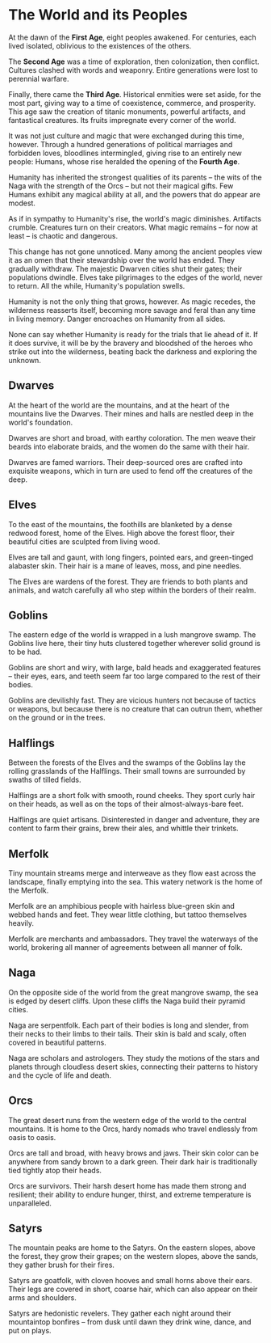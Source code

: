 # The World and its Peoples

At the dawn of the **First Age**, eight peoples awakened. For centuries, each
lived isolated, oblivious to the existences of the others.

The **Second Age** was a time of exploration, then colonization, then
conflict. Cultures clashed with words and weaponry. Entire generations were
lost to perennial warfare.

Finally, there came the **Third Age**. Historical enmities were set aside, for
the most part, giving way to a time of coexistence, commerce, and prosperity.
This age saw the creation of titanic monuments, powerful artifacts, and
fantastical creatures. Its fruits impregnate every corner of the world.

It was not just culture and magic that were exchanged during this time,
however. Through a hundred generations of political marriages and forbidden
loves, bloodlines intermingled, giving rise to an entirely new people: Humans,
whose rise heralded the opening of the **Fourth Age**.

Humanity has inherited the strongest qualities of its parents – the wits of
the Naga with the strength of the Orcs – but not their magical gifts.  Few
Humans exhibit any magical ability at all, and the powers that do appear are
modest.

As if in sympathy to Humanity's rise, the world's magic diminishes.  Artifacts
crumble. Creatures turn on their creators. What magic remains – for now at
least – is chaotic and dangerous.

This change has not gone unnoticed. Many among the ancient peoples view it as
an omen that their stewardship over the world has ended. They gradually
withdraw. The majestic Dwarven cities shut their gates; their populations
dwindle. Elves take pilgrimages to the edges of the world, never to return.
All the while, Humanity's population swells.

Humanity is not the only thing that grows, however. As magic recedes, the
wilderness reasserts itself, becoming more savage and feral than any time in
living memory. Danger encroaches on Humanity from all sides.

None can say whether Humanity is ready for the trials that lie ahead of it. If
it does survive, it will be by the bravery and bloodshed of the heroes who
strike out into the wilderness, beating back the darkness and exploring the
unknown.

## Dwarves

At the heart of the world are the mountains, and at the heart of the mountains
live the Dwarves. Their mines and halls are nestled deep in the world's
foundation.

Dwarves are short and broad, with earthy coloration. The men weave their
beards into elaborate braids, and the women do the same with their hair.

Dwarves are famed warriors. Their deep-sourced ores are crafted into exquisite
weapons, which in turn are used to fend off the creatures of the deep.

## Elves

To the east of the mountains, the foothills are blanketed by a dense redwood
forest, home of the Elves. High above the forest floor, their beautiful cities
are sculpted from living wood.

Elves are tall and gaunt, with long fingers, pointed ears, and green-tinged
alabaster skin. Their hair is a mane of leaves, moss, and pine needles.

The Elves are wardens of the forest. They are friends to both plants and
animals, and watch carefully all who step within the borders of their realm.

## Goblins

The eastern edge of the world is wrapped in a lush mangrove swamp. The Goblins
live here, their tiny huts clustered together wherever solid ground is to be
had.

Goblins are short and wiry, with large, bald heads and exaggerated features –
their eyes, ears, and teeth seem far too large compared to the rest of their
bodies.

Goblins are devilishly fast. They are vicious hunters not because of tactics
or weapons, but because there is no creature that can outrun them, whether on
the ground or in the trees.

## Halflings

Between the forests of the Elves and the swamps of the Goblins lay the rolling
grasslands of the Halflings. Their small towns are surrounded by swaths of
tilled fields.

Halflings are a short folk with smooth, round cheeks. They sport curly hair on
their heads, as well as on the tops of their almost-always-bare feet.

Halflings are quiet artisans. Disinterested in danger and adventure, they are
content to farm their grains, brew their ales, and whittle their trinkets.

## Merfolk

Tiny mountain streams merge and interweave as they flow east across the
landscape, finally emptying into the sea. This watery network is the home of
the Merfolk.

Merfolk are an amphibious people with hairless blue-green skin and webbed
hands and feet. They wear little clothing, but tattoo themselves heavily.

Merfolk are merchants and ambassadors. They travel the waterways of the world,
brokering all manner of agreements between all manner of folk.

## Naga

On the opposite side of the world from the great mangrove swamp, the sea is
edged by desert cliffs. Upon these cliffs the Naga build their pyramid cities.

Naga are serpentfolk. Each part of their bodies is long and slender, from
their necks to their limbs to their tails. Their skin is bald and scaly, often
covered in beautiful patterns.

Naga are scholars and astrologers. They study the motions of the stars and
planets through cloudless desert skies, connecting their patterns to history
and the cycle of life and death.

## Orcs

The great desert runs from the western edge of the world to the central
mountains. It is home to the Orcs, hardy nomads who travel endlessly from
oasis to oasis.

Orcs are tall and broad, with heavy brows and jaws. Their skin color can be
anywhere from sandy brown to a dark green. Their dark hair is traditionally
tied tightly atop their heads.

Orcs are survivors. Their harsh desert home has made them strong and
resilient; their ability to endure hunger, thirst, and extreme temperature is
unparalleled.

## Satyrs

The mountain peaks are home to the Satyrs. On the eastern slopes, above the
forest, they grow their grapes; on the western slopes, above the sands, they
gather brush for their fires.

Satyrs are goatfolk, with cloven hooves and small horns above their ears.
Their legs are covered in short, coarse hair, which can also appear on their
arms and shoulders.

Satyrs are hedonistic revelers. They gather each night around their
mountaintop bonfires – from dusk until dawn they drink wine, dance, and put on
plays.
